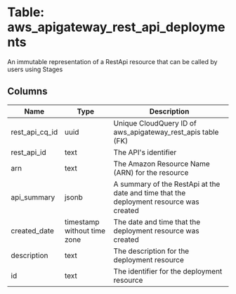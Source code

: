 
# Table: aws_apigateway_rest_api_deployments
An immutable representation of a RestApi resource that can be called by users using Stages
## Columns
| Name        | Type           | Description  |
| ------------- | ------------- | -----  |
|rest_api_cq_id|uuid|Unique CloudQuery ID of aws_apigateway_rest_apis table (FK)|
|rest_api_id|text|The API's identifier|
|arn|text|The Amazon Resource Name (ARN) for the resource|
|api_summary|jsonb|A summary of the RestApi at the date and time that the deployment resource was created|
|created_date|timestamp without time zone|The date and time that the deployment resource was created|
|description|text|The description for the deployment resource|
|id|text|The identifier for the deployment resource|
